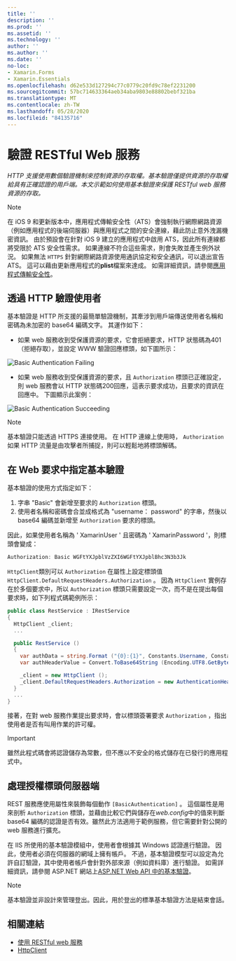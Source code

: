 ```yaml
---
title: ''
description: ''
ms.prod: ''
ms.assetid: ''
ms.technology: ''
author: ''
ms.author: ''
ms.date: ''
no-loc:
- Xamarin.Forms
- Xamarin.Essentials
ms.openlocfilehash: d62e533d127294c77c0779c20fd9c78ef2231200
ms.sourcegitcommit: 57bc714633364aeb34aba9803e88802bebf321ba
ms.translationtype: MT
ms.contentlocale: zh-TW
ms.lasthandoff: 05/28/2020
ms.locfileid: "84135716"
---
```

# <a name="authenticate-a-restful-web-service"></a>驗證 RESTful Web 服務

_HTTP 支援使用數個驗證機制來控制資源的存取權。基本驗證僅提供資源的存取權給具有正確認證的用戶端。本文示範如何使用基本驗證來保護 RESTful web 服務資源的存取。_

> [!NOTE]
> 在 iOS 9 和更新版本中，應用程式傳輸安全性（ATS）會強制執行網際網路資源（例如應用程式的後端伺服器）與應用程式之間的安全連線，藉此防止意外洩漏機密資訊。 由於預設會在針對 iOS 9 建立的應用程式中啟用 ATS，因此所有連線都將受限於 ATS 安全性需求。 如果連線不符合這些需求，則會失敗並產生例外狀況。
> 如果無法 `HTTPS` 針對網際網路資源使用通訊協定和安全通訊，可以退出宣告 ATS。 這可以藉由更新應用程式的**plist**檔案來達成。 如需詳細資訊，請參閱[應用程式傳輸安全性](~/ios/app-fundamentals/ats.md)。

## <a name="authenticating-users-over-http"></a>透過 HTTP 驗證使用者

基本驗證是 HTTP 所支援的最簡單驗證機制，其牽涉到用戶端傳送使用者名稱和密碼為未加密的 base64 編碼文字。 其運作如下：

- 如果 web 服務收到受保護資源的要求，它會拒絕要求，HTTP 狀態碼為401（拒絕存取），並設定 WWW 驗證回應標頭，如下圖所示：

![](rest-images/basic-authentication-fail.png "Basic Authentication Failing")

- 如果 web 服務收到受保護資源的要求，且 `Authorization` 標頭已正確設定，則 web 服務會以 HTTP 狀態碼200回應，這表示要求成功，且要求的資訊在回應中。 下圖顯示此案例：

![](rest-images/basic-authentication-success.png "Basic Authentication Succeeding")

> [!NOTE]
> 基本驗證只能透過 HTTPS 連接使用。 在 HTTP 連線上使用時， `Authorization` 如果 HTTP 流量是由攻擊者所捕捉，則可以輕鬆地將標頭解碼。

## <a name="specifying-basic-authentication-in-a-web-request"></a>在 Web 要求中指定基本驗證

基本驗證的使用方式指定如下：

1. 字串 "Basic" 會新增至要求的 `Authorization` 標頭。
1. 使用者名稱和密碼會合並成格式為 "username： password" 的字串，然後以 base64 編碼並新增至 `Authorization` 要求的標頭。

因此，如果使用者名稱為 ' XamarinUser ' 且密碼為 ' XamarinPassword '，則標頭會變成：

```csharp
Authorization: Basic WGFtYXJpblVzZXI6WGFtYXJpblBhc3N3b3Jk
```

`HttpClient`類別可以 `Authorization` 在屬性上設定標頭值 `HttpClient.DefaultRequestHeaders.Authorization` 。 因為 `HttpClient` 實例存在於多個要求中，所以 `Authorization` 標頭只需要設定一次，而不是在提出每個要求時，如下列程式碼範例所示：

```csharp
public class RestService : IRestService
{
  HttpClient _client;
  ...

  public RestService ()
  {
    var authData = string.Format ("{0}:{1}", Constants.Username, Constants.Password);
    var authHeaderValue = Convert.ToBase64String (Encoding.UTF8.GetBytes (authData));

    _client = new HttpClient ();
    _client.DefaultRequestHeaders.Authorization = new AuthenticationHeaderValue ("Basic", authHeaderValue);
  }
  ...
}
```

接著，在對 web 服務作業提出要求時，會以標頭簽署要求 `Authorization` ，指出使用者是否有叫用作業的許可權。

> [!IMPORTANT]
> 雖然此程式碼會將認證儲存為常數，但不應以不安全的格式儲存在已發行的應用程式中。

## <a name="processing-the-authorization-header-server-side"></a>處理授權標頭伺服器端

REST 服務應使用屬性來裝飾每個動作 `[BasicAuthentication]` 。 這個屬性是用來剖析 `Authorization` 標頭，並藉由比較它們與儲存在*web.config*中的值來判斷 base64 編碼的認證是否有效。雖然此方法適用于範例服務，但它需要針對公開的 web 服務進行擴充。

在 IIS 所使用的基本驗證模組中，使用者會根據其 Windows 認證進行驗證。 因此，使用者必須在伺服器的網域上擁有帳戶。 不過，基本驗證模型可以設定為允許自訂驗證，其中使用者帳戶會針對外部來源（例如資料庫）進行驗證。 如需詳細資訊，請參閱 ASP.NET 網站上[ASP.NET Web API 中的基本驗證](https://www.asp.net/web-api/overview/security/basic-authentication)。

> [!NOTE]
> 基本驗證並非設計來管理登出。因此，用於登出的標準基本驗證方法是結束會話。

## <a name="related-links"></a>相關連結

- [使用 RESTful web 服務](~/xamarin-forms/data-cloud/web-services/rest.md)
- [HttpClient](https://msdn.microsoft.com/library/system.net.http.httpclient(v=vs.110).aspx)
